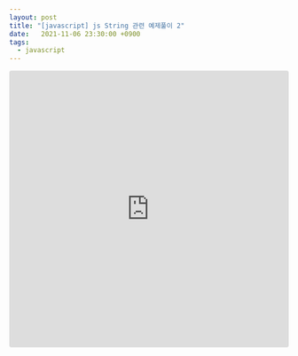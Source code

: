 ```yaml
---
layout: post
title: "[javascript] js String 관련 예제풀이 2"
date:   2021-11-06 23:30:00 +0900
tags:
  - javascript
---
```


<iframe src="https://codesandbox.io/embed/goofy-voice-qfd7n?fontsize=14&theme=dark"
     style="width:100%; height:500px; border:0; border-radius: 4px; overflow:hidden;"
     title="goofy-voice-qfd7n"
     allow="accelerometer; ambient-light-sensor; camera; encrypted-media; geolocation; gyroscope; hid; microphone; midi; payment; usb; vr; xr-spatial-tracking"
     sandbox="allow-forms allow-modals allow-popups allow-presentation allow-same-origin allow-scripts"
   ></iframe>